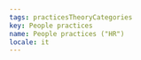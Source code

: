 ```yaml
---
tags: practicesTheoryCategories
key: People practices
name: People practices ("HR")
locale: it
---
```

